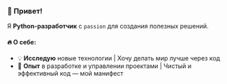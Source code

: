 ### 👋 Привет! 

Я **Python-разработчик** с `passion` для создания полезных решений.  

#### 🔥 О себе:
- 💡 **Исследую** новые технологии | Хочу делать мир лучше через код  
- 🚀 **Опыт** в разработке и управлении проектами | Чистый и эффективный код — мой манифест 
